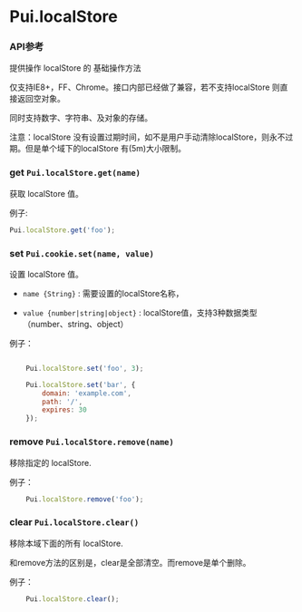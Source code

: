 # Pui.localStore

### API参考

提供操作 localStore 的 基础操作方法

仅支持IE8+，FF、Chrome。接口内部已经做了兼容，若不支持localStore 则直接返回空对象。

同时支持数字、字符串、及对象的存储。

注意：localStore 没有设置过期时间，如不是用户手动清除localStore，则永不过期。但是单个域下的localStore 有(5m)大小限制。


### get `Pui.localStore.get(name)`


获取 localStore 值。

例子:

```js
Pui.localStore.get('foo');
```



### set `Pui.cookie.set(name, value)`

设置 localStore 值。

* `name {String}` : 需要设置的localStore名称，

* `value {number|string|object}` : localStore值，支持3种数据类型（number、string、object）


例子：

```js

    Pui.localStore.set('foo', 3);

    Pui.localStore.set('bar', {
        domain: 'example.com',
        path: '/',
        expires: 30
    });
````


### remove `Pui.localStore.remove(name)`

移除指定的 localStore.

例子：

```js
    Pui.localStore.remove('foo');
````

### clear `Pui.localStore.clear()`

移除本域下面的所有 localStore.

和remove方法的区别是，clear是全部清空。而remove是单个删除。

例子：

```js
    Pui.localStore.clear();
````
